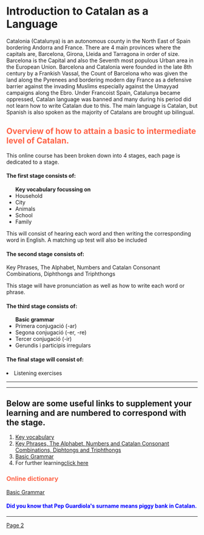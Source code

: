 <h1>Introduction to Catalan as a Language</h1>
<p> Catalonia (Catalunya) is an autonomous county in the North East of Spain bordering Andorra and France. There are 4 main provinces where the capitals are, Barcelona, Girona, Lleida and Tarragona in order of size. Barcelona is the Capital and also the Seventh most populous Urban area in the European Union. Barcelona and Catalonia were founded in the late 8th century by a Frankish Vassal, the Count of Barcelona who was given the land along the Pyrenees and bordering modern day France as a defensive barrier against the invading Muslims especially against the Umayyad campaigns along the Ebro. Under Francoist Spain, Catalunya became oppressed, Catalan language was banned and many during his period did not learn how to write Catalan due to this. The main language is Catalan, but Spanish is also spoken as the majority of Catalans are brought up bilingual.</p> 
  
<h2 style="color:Tomato;">Overview of how to attain a basic to intermediate level of Catalan.</h2>
<p> This online course has been broken down into 4 stages, each page is dedicated to a stage.</p> 
<h4>The first stage consists of:</h4>
<ul><b>Key vocabulary focussing on</b>
  <li>Household</li>
  <li>City</li> 
  <li>Animals</li>
  <li>School</li>
  <li>Family</li>
 </ul>
<p>This will consist of hearing each word and then writing the corresponding word in English. A matching up test will also be included</p>

<h4>The second stage consists of:</h4>
<p>Key Phrases, The Alphabet, Numbers and Catalan Consonant Combinations, Diphthongs and Triphthongs</p>
  
<p>This stage will have pronunciation as well as how to write each word or phrase.</p>   

<h4>The third stage consists of:</h4> 
<ul><b>Basic grammar</b>
  <li>Primera conjugació (-ar)</li>
  <li>Segona conjugació (-er, -re)</li>
  <li>Tercer conjugació (-ir)</li>
  <li>Gerundis i participis irregulars</li></ul>
  
<h4>The final stage will consist of:</h4>
<li>Listening exercises</li> 

<hr>
<hr>
<h2>Below are some useful links to supplement your learning and are numbered to correspond with the stage.</h2>
<ol>
  <li><a href="http://learn101.org/catalan_vocabulary.php">Key vocabulary</a></li>
  <li><a href="http://ielanguages.com/catalan.html">Key Phrases, The Alphabet, Numbers and Catalan Consonant Combinations, Diphtongs and Triphthongs</a></li>
  <li><a href="http://pdf.teidedigital.com/cat/3396/04%20Taules%20de%20formes%20verbals.pdf">Basic Grammar</a></li>
  <li>For further learning<a href="http://www.orbilat.com/Languages/Catalan/Grammar/index.html">click here</a></li>
  </ol>
  
<h3 Style="color:Tomato;">Online dictionary</h3>
<p><a href="http://www.catalandictionary.org/en/search/">Basic Grammar</a></p>

  <body>
  
<h4 style="color:blue;">Did you know that Pep Guardiola's surname means piggy bank in Catalan.</h4>
  
<hr>
<p><a href="https://tonster01.github.io/CatalanLearning-/page2.html">Page 2</a></p>


